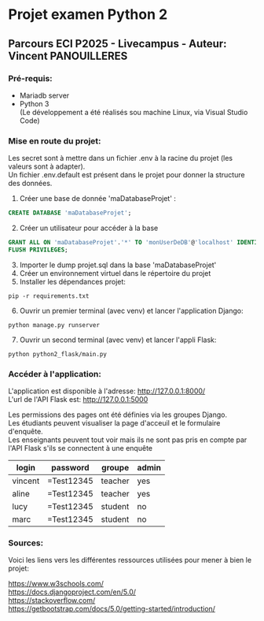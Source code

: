# Projet examen Python 2
## **Parcours ECI P2025 - Livecampus** - **Auteur:** Vincent PANOUILLERES

### Pré-requis:
- Mariadb server
- Python 3  
(Le développement a été réalisés sou machine Linux, via Visual Studio Code)

### Mise en route du projet:

Les secret sont à mettre dans un fichier .env à la racine du projet (les valeurs sont à adapter).  
Un fichier .env.default est présent dans le projet pour donner la structure des données.  

1. Créer une base de donnée 'maDatabaseProjet' :
```sql
CREATE DATABASE 'maDatabaseProjet'; 
```
2. Créer un utilisateur pour accéder à la base
```sql
GRANT ALL ON 'maDatabaseProjet'.'*' TO 'monUserDeDB'@'localhost' IDENTIFIED BY 'monPasswordTotalementInsecure'; 
FLUSH PRIVILEGES;
```
3. Importer le dump projet.sql dans la base 'maDatabaseProjet'
4. Créer un environnement virtuel dans le répertoire du projet
5. Installer les dépendances projet:
 ```
pip -r requirements.txt
```
6. Ouvrir un premier terminal (avec venv) et lancer l'application Django:
```
python manage.py runserver
```
7. Ouvrir un second terminal (avec venv) et lancer l'appli Flask:
```
python python2_flask/main.py
```

### Accéder à l'application:
L'application est disponible à l'adresse: http://127.0.0.1:8000/  
L'url de l'API Flask est: http://127.0.0.1:5000  

Les permissions des pages ont été définies via les groupes Django.  
Les étudiants peuvent visualiser la page d'acceuil et le formulaire d'enquête.  
Les enseignants peuvent tout voir mais ils ne sont pas pris en compte par l'API Flask s'ils se connectent à une enquête  

| login   |  password  | groupe  | admin | 
|---------|------------|---------|-------|
| vincent | =Test12345 | teacher | yes   | 
| aline   | =Test12345 | teacher | yes   | 
| lucy    | =Test12345 | student | no    |
|  marc   | =Test12345 | student | no    |


### Sources:

Voici les liens vers les différentes ressources utilisées pour mener à bien le projet:  

<https://www.w3schools.com/>  
<https://docs.djangoproject.com/en/5.0/>  
<https://stackoverflow.com/>  
<https://getbootstrap.com/docs/5.0/getting-started/introduction/>

